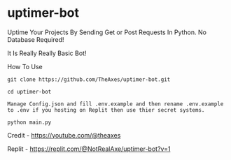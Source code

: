 # uptimer-bot
Uptime Your Projects By Sending Get or Post Requests In Python. No Database Required!


It Is Really Really Basic Bot!

How To Use

```
git clone https://github.com/TheAxes/uptimer-bot.git
```
```
cd uptimer-bot
```
```
Manage Config.json and fill .env.example and then rename .env.example  to .env if you hosting on Replit then use thier secret systems.
```

```
python main.py
```

Credit - https://youtube.com/@theaxes


Replit - https://replit.com/@NotRealAxe/uptimer-bot?v=1
